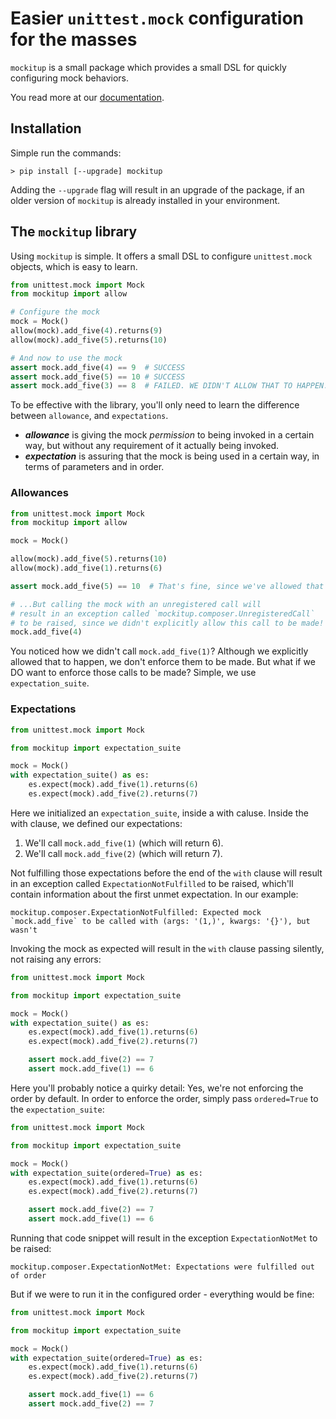 # Easier `unittest.mock` configuration for the masses

`mockitup` is a small package which provides a small DSL for quickly
configuring mock behaviors.

You read more at our [documentation](https://shacham6.github.io/mockitup/).

## Installation

Simple run the commands:

``` shell
> pip install [--upgrade] mockitup
```

Adding the `--upgrade` flag will result in an upgrade of the package,
if an older version of `mockitup` is already installed in your environment.

## The `mockitup` library

Using `mockitup` is simple. It offers a small DSL to configure `unittest.mock` objects, which is easy to learn.

``` python
from unittest.mock import Mock
from mockitup import allow

# Configure the mock
mock = Mock()
allow(mock).add_five(4).returns(9)
allow(mock).add_five(5).returns(10)

# And now to use the mock
assert mock.add_five(4) == 9  # SUCCESS
assert mock.add_five(5) == 10 # SUCCESS
assert mock.add_five(3) == 8  # FAILED. WE DIDN'T ALLOW THAT TO HAPPEN.
```

To be effective with the library, you'll only need to learn
the difference between `allowance`, and `expectations`.

- ***allowance*** is giving the mock _permission_ to being invoked in a certain way, but without any requirement of it actually being invoked.
- ***expectation*** is assuring that the mock is being used in a certain way, in terms of parameters and in order.

### Allowances

``` python
from unittest.mock import Mock
from mockitup import allow

mock = Mock()

allow(mock).add_five(5).returns(10)
allow(mock).add_five(1).returns(6)

assert mock.add_five(5) == 10  # That's fine, since we've allowed that to happen.

# ...But calling the mock with an unregistered call will
# result in an exception called `mockitup.composer.UnregisteredCall`
# to be raised, since we didn't explicitly allow this call to be made!
mock.add_five(4)
```

You noticed how we didn't call `mock.add_five(1)`? Although we explicitly
allowed that to happen, we don't enforce them to be made.
But what if we DO want to enforce those calls to be made? Simple,
we use `expectation_suite`.

### Expectations

``` python
from unittest.mock import Mock

from mockitup import expectation_suite

mock = Mock()
with expectation_suite() as es:
    es.expect(mock).add_five(1).returns(6)
    es.expect(mock).add_five(2).returns(7)
```

Here we initialized an `expectation_suite`, inside a with caluse.
Inside the with clause, we defined our expectations:

1. We'll call `mock.add_five(1)` (which will return 6).
2. We'll call `mock.add_five(2)` (which will return 7).

Not fulfilling those expectations before the end of the `with` clause will result in an
exception called `ExpectationNotFulfilled` to be raised, which'll contain information
about the first unmet expectation. In our example:

``` text
mockitup.composer.ExpectationNotFulfilled: Expected mock `mock.add_five` to be called with (args: '(1,)', kwargs: '{}'), but wasn't
```

Invoking the mock as expected will result in the `with` clause passing silently, not
raising any errors:

``` python
from unittest.mock import Mock

from mockitup import expectation_suite

mock = Mock()
with expectation_suite() as es:
    es.expect(mock).add_five(1).returns(6)
    es.expect(mock).add_five(2).returns(7)

    assert mock.add_five(2) == 7
    assert mock.add_five(1) == 6

```

Here you'll probably notice a quirky detail: Yes, we're not enforcing the order by default.
In order to enforce the order, simply pass `ordered=True` to the `expectation_suite`:

``` python
from unittest.mock import Mock

from mockitup import expectation_suite

mock = Mock()
with expectation_suite(ordered=True) as es:
    es.expect(mock).add_five(1).returns(6)
    es.expect(mock).add_five(2).returns(7)

    assert mock.add_five(2) == 7
    assert mock.add_five(1) == 6

```

Running that code snippet will result in the exception `ExpectationNotMet` to be raised:

``` text
mockitup.composer.ExpectationNotMet: Expectations were fulfilled out of order
```

But if we were to run it in the configured order - everything would be fine:

``` python
from unittest.mock import Mock

from mockitup import expectation_suite

mock = Mock()
with expectation_suite(ordered=True) as es:
    es.expect(mock).add_five(1).returns(6)
    es.expect(mock).add_five(2).returns(7)

    assert mock.add_five(1) == 6
    assert mock.add_five(2) == 7

```
